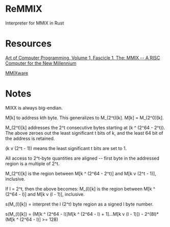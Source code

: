 # ReMMIX
Interpreter for MMIX in Rust

# Resources
[Art of Computer Programming, Volume 1, Fascicle 1, The: MMIX -- A RISC Computer for the New Millennium](https://learning.oreilly.com/library/view/art-of-computer/9780321637369/)

[MMIXware](https://link.springer.com/book/10.1007/3-540-46611-8)

# Notes
MIXX is always big-endian.

M[k] to address kth byte. This generalizes to M_(2^t)[k]. M[k] = M_(2^0)[k].

M_(2^t)[k] addresses the 2^t consecutive bytes starting at (k ^ (2^64 - 2^t)).
The above zeroes out the least significant t bits of k, and the least 64 bit of the address is retained.

(k v (2^t - 1)) means the least significant t bits are set to 1.

All access to 2^t-byte quantities are aligned -- first byte in the addressed region is a multiple of 2^t.

M_(2^t)[k] is the region between M[k ^ (2^64 - 2^t)] and M[k v (2^t - 1)], inclusive.

If l = 2^t, then the above becomes:
M_(l)[k] is the region between M[k ^ (2^64 - l)] and M[k v (l - 1)], inclusive.

s(M_(l)[k]) = interpret the l (2^t) byte region as a signed l byte number.

s(M_(l)[k]) = (M[k ^ (2^64 - l)]M[k ^ (2^64 - l) + 1]...M[k v (l - 1)]) - 2^(8l)*(M[k ^ (2^64 - l)] >= 128)